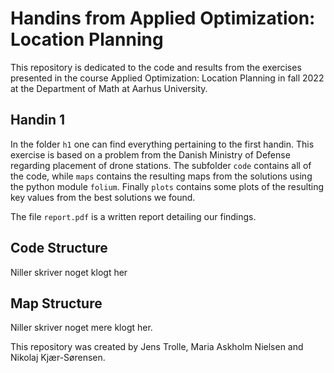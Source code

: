# Handins from Applied Optimization: Location Planning

This repository is dedicated to the code and results from the exercises presented in the course Applied Optimization: Location Planning in fall 2022 at the Department of Math at Aarhus University.

## Handin 1
In the folder ```h1``` one can find everything pertaining to the first handin. This exercise is based on a problem from the Danish Ministry of Defense regarding placement of drone stations.
The subfolder ```code``` contains all of the code, while ```maps``` contains the resulting maps from the solutions using the python module ```folium```. Finally ```plots``` contains some plots of the resulting key values from the best solutions we found.

The file ```report.pdf``` is a written report detailing our findings.

## Code Structure
Niller skriver noget klogt her

## Map Structure
Niller skriver noget mere klogt her.


This repository was created by Jens Trolle, Maria Askholm Nielsen and Nikolaj Kjær-Sørensen.
